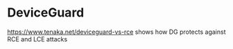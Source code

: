# DeviceGuard

https://www.tenaka.net/deviceguard-vs-rce shows how DG protects against RCE and LCE attacks
